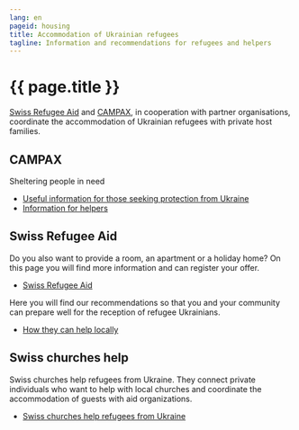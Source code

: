 ```yaml
---
lang: en
pageid: housing
title: Accommodation of Ukrainian refugees
tagline: Information and recommendations for refugees and helpers
---
```

# {{ page.title }}


[Swiss Refugee Aid](https://www.fluechtlingshilfe.ch/aktiv-werden/fuer-ukrainische-gefluechtete) and [CAMPAX](https://campax.org), in cooperation with partner organisations, coordinate the accommodation of Ukrainian refugees with private host families.


## CAMPAX
Sheltering people in need

- [Useful information for those seeking protection from Ukraine](https://campax.org/infos-fuer-ukraine-fluechtende/)
- [Information for helpers](https://campax.org/standwithukraine-infos-fur-helfende/)


## Swiss Refugee Aid
Do you also want to provide a room, an apartment or a holiday home? On this page you will find more information and can register your offer.

- [Swiss Refugee Aid](https://www.fluechtlingshilfe.ch/aktiv-werden/fuer-ukrainische-gefluechtete)

Here you will find our recommendations so that you and your community can prepare well for the reception of refugee Ukrainians.

- [How they can help locally](https://www.fluechtlingshilfe.ch/aktiv-werden/fuer-ukrainische-gefluechtete/so-koennen-sie-lokal-helfen)


## Swiss churches help
Swiss churches help refugees from Ukraine. They connect private individuals who want to help with local churches and coordinate the accommodation of guests with aid organizations.

- [Swiss churches help refugees from Ukraine](https://kirchen-helfen.ch)
